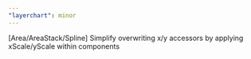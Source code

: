 ```yaml
---
"layerchart": minor
---
```


[Area/AreaStack/Spline] Simplify overwriting x/y accessors by applying xScale/yScale within components
